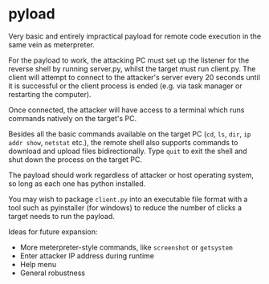 # pyload

Very basic and entirely impractical payload for remote code execution in the same vein as meterpreter.

For the payload to work, the attacking PC must set up the listener for the reverse shell by running server.py, whilst the target must run client.py. 
The client will attempt to connect to the attacker's server every 20 seconds until it is successful or the client process is ended (e.g. via task manager or restarting the computer).

Once connected, the attacker will have access to a terminal which runs commands natively on the target's PC.

Besides all the basic commands available on the target PC (`cd`, `ls`, `dir`, `ip addr show`, `netstat` etc.), the remote shell also supports commands to download and upload files bidirectionally. Type `quit` to exit the shell and shut down the process on the target PC.

The payload should work regardless of attacker or host operating system, so long as each one has python installed.

You may wish to package `client.py` into an executable file format with a tool such as pyinstaller (for windows) to reduce the number of clicks a target needs to run the payload.

Ideas for future expansion:
* More meterpreter-style commands, like `screenshot` or `getsystem`
* Enter attacker IP address during runtime
* Help menu
* General robustness
